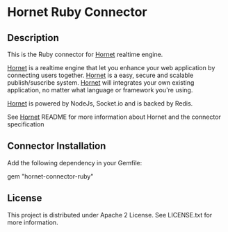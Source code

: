 # Hornet Ruby Connector

## Description

This is the Ruby connector for [Hornet](https://github.com/nectify/hornet) realtime engine.

[Hornet](https://github.com/nectify/hornet) is a realtime engine that let you enhance your web application by connecting users together. [Hornet](https://github.com/nectify/hornet) is a easy, secure and scalable publish/suscribe system. [Hornet](https://github.com/nectify/hornet) will integrates your own existing application, no matter what language or framework you're using.

[Hornet](https://github.com/nectify/hornet) is powered by NodeJs, Socket.io and is backed by Redis.

See [Hornet](https://github.com/nectify/hornet) README for more information about Hornet and the connector specification

## Connector Installation

Add the following dependency in your Gemfile:

  gem "hornet-connector-ruby"

## License

This project is distributed under Apache 2 License. See LICENSE.txt for more information.